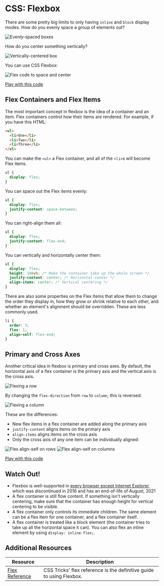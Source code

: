 # CSS: Flexbox

There are some pretty big limits to only having `inline` and `block` display modes. How do you evenly space a group of elements out?

![Evenly-spaced boxes](assets/flex-1.png)

How do you center something vertically?

![Vertically-centered box](assets/flex-2.png)

You can use CSS Flexbox:

![Flex code to space and center](assets/flex-3.png)

[Play with this code](https://codesandbox.io/s/lucid-allen-gjsxb)

## Flex Containers and Flex Items

The most important concept in flexbox is the idea of a container and an item. Flex containers control how their items are rendered. For example, if you have this HTML:

```html
<ul>
  <li>One</li>
  <li>Two</li>
  <li>Three</li>
</ul>
```

You can make the `<ul>` a Flex container, and all of the `<li>`s will become Flex items.

```css
ul {
  display: flex;
}
```

You can space out the Flex items evenly:

```css
ul {
  display: flex;
  justify-content: space-between;
}
```

You can right-align them all:

```css
ul {
  display: flex;
  justify-content: flex-end;
}
```

You can vertically and horizontally center them:

```css
ul {
  display: flex;
  height: 100vh; /* Make the container take up the whole screen */
  justify-content: center; /* Horizontal center */
  align-items: center; /* Vertical centering */
}
```

There are also some properties on the Flex Items that allow them to change the order they display in, how they grow or shrink relative to each other, and whether an element's alignment should be overridden. These are less commonly used.

```css
li {
  order: 3;
  flex: 1;
  align-self: flex-end;
}
```

## Primary and Cross Axes

Another critical idea in flexbox is primary and cross axes. By default, the horizontal axis of a flex container is the primary axis and the vertical axis is the cross axis.

![Flexing a row](assets/flex-4.png)

By changing the `flex-direction` from `row` to `column`, this is reversed:

![Flexing a column](assets/flex-5.png)

These are the differences:

* New flex items in a flex container are added along the primary axis
* `justify-content` aligns items on the primary axis
* `align-items` aligns items on the cross axis
* Only the cross axis of any one item can be individually aligned:

![Flex align-self on rows](assets/flex-7.png)
![Flex align-self on columns](assets/flex-6.png)

[Play with this code](https://codesandbox.io/s/reverent-hodgkin-b3ru6?file=/index.css)

## Watch Out!

* Flexbox is well-supported in [every browser except Internet Explorer](https://caniuse.com/flexbox), which was discontinued in 2016 and has an end-of-life of August, 2021
* A flex container is still flow content. If something isn't vertically centering, make sure that the container has enough height for vertical centering to be visible.
* A flex container only controls its immediate children. The same element can be a flex item for one container, and a flex container itself.
* A flex container is treated like a block element (the container tries to take up all the horizontal space it can). You can also flex an inline element by using `display: inline-flex;`.

## Additional Resources

| Resource | Description |
| --- | --- |
| [Flex Reference](https://css-tricks.com/snippets/css/a-guide-to-flexbox/) | CSS Tricks' flex reference is the definitive guide to using Flexbox. |
